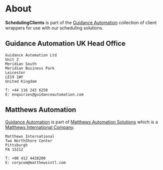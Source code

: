 # About

**SchedulingClients**  is part of the [Guidance Automation](https://www.guidanceautomation.com/) collection of client wrappers for use with our scheduling solutions.

## Guidance Automation UK Head Office
```
Guidance Automation Ltd
Unit 2
Meridian South
Meridian Business Park
Leicester
LE19 1WY
United Kingdom

T: +44 116 243 6250
E: enquiries@guidanceautomation.com
```

## Matthews Automation
[Guidance Automation](https://www.guidanceautomation.com/) is part of [Matthews Automation Solutions](https://matthewsautomation.com/) which is a [Matthews International Company](https://www.matw.com/).

```
Matthews International
Two NorthShore Center
Pittsburgh
PA 15212

T: +00 412 4428200
E: corpcom@matthewsintl.com
```
